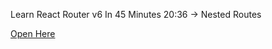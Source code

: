 Learn React Router v6 In 45 Minutes
20:36 -> Nested Routes

[Open Here](https://www.youtube.com/watch?v=Ul3y1LXxzdU)
